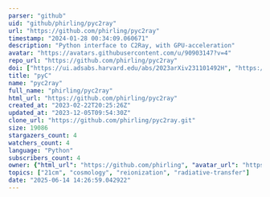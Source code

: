 ```yaml
---
parser: "github"
uid: "github/phirling/pyc2ray"
url: "https://github.com/phirling/pyc2ray"
timestamp: "2024-01-28 00:34:09.060671"
description: "Python interface to C2Ray, with GPU-acceleration"
avatar: "https://avatars.githubusercontent.com/u/90903147?v=4"
repo_url: "https://github.com/phirling/pyc2ray"
doi: ["https://ui.adsabs.harvard.edu/abs/2023arXiv231101492H", "https://ui.adsabs.harvard.edu/abs/2023ascl.soft12025H/abstract"]
title: "pyC"
name: "pyc2ray"
full_name: "phirling/pyc2ray"
html_url: "https://github.com/phirling/pyc2ray"
created_at: "2023-02-22T20:25:26Z"
updated_at: "2023-12-05T09:54:30Z"
clone_url: "https://github.com/phirling/pyc2ray.git"
size: 19086
stargazers_count: 4
watchers_count: 4
language: "Python"
subscribers_count: 4
owner: {"html_url": "https://github.com/phirling", "avatar_url": "https://avatars.githubusercontent.com/u/90903147?v=4", "login": "phirling", "type": "User"}
topics: ["21cm", "cosmology", "reionization", "radiative-transfer"]
date: "2025-06-14 14:26:59.042922"
---
```

